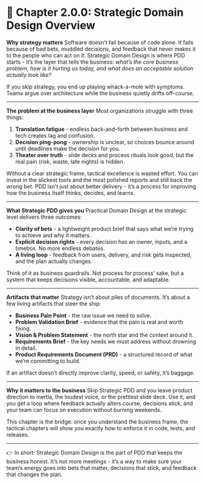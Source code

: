 # 📘 Chapter 2.0.0: Strategic Domain Design Overview

**Why strategy matters**
Software doesn’t fail because of code alone. It fails because of bad bets, muddled decisions, and feedback that never makes it to the people who can act on it. Strategic Domain Design is where PDD starts - it’s the layer that tells the business: *what’s the core business problem, how is it hurting us today, and what does an acceptable solution actually look like?*

If you skip strategy, you end up playing whack-a-mole with symptoms. Teams argue over architecture while the business quietly drifts off-course.

---

**The problem at the business layer**
Most organizations struggle with three things:

1. **Translation fatigue** - endless back-and-forth between business and tech creates lag and confusion.
2. **Decision ping-pong** - ownership is unclear, so choices bounce around until deadlines make the decision for you.
3. **Theater over truth** - slide decks and process rituals look good, but the real pain (risk, waste, late nights) is hidden.

Without a clear strategic frame, tactical excellence is wasted effort. You can invest in the slickest tools and the most polished reports and still back the wrong bet. PDD isn’t just about better delivery - it’s a process for improving how the business itself thinks, decides, and learns.

---

**What Strategic PDD gives you**
Practical Domain Design at the strategic level delivers three outcomes:

* **Clarity of bets** - a lightweight product brief that says what we’re trying to achieve and why it matters.
* **Explicit decision rights** - every decision has an owner, inputs, and a timebox. No more endless debates.
* **A living loop** - feedback from users, delivery, and risk gets inspected, and the plan actually changes.

Think of it as business guardrails. Not process for process’ sake, but a system that keeps decisions visible, accountable, and adaptable.

---

**Artifacts that matter**
Strategy isn’t about piles of documents. It’s about a few living artifacts that steer the ship:

* **Business Pain Point** - the raw issue we need to solve.
* **Problem Validation Brief** - evidence that the pain is real and worth fixing.
* **Vision & Problem Statement** - the north star and the context around it.
* **Requirements Brief** - the key needs we must address without drowning in detail.
* **Product Requirements Document (PRD)** - a structured record of what we’re committing to build.

If an artifact doesn’t directly improve clarity, speed, or safety, it’s baggage.

---

**Why it matters to the business**
Skip Strategic PDD and you leave product direction to inertia, the loudest voice, or the prettiest slide deck. Use it, and you get a loop where feedback actually alters course, decisions stick, and your team can focus on execution without burning weekends.

This chapter is the bridge: once you understand the business frame, the tactical chapters will show you exactly how to enforce it in code, tests, and releases.

---

👉 In short: Strategic Domain Design is the part of PDD that keeps the business honest. It’s not more meetings - it’s a way to make sure your team’s energy goes into bets that matter, decisions that stick, and feedback that changes the plan.
